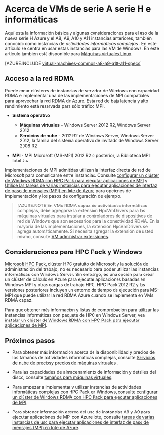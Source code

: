 <properties
 pageTitle="Acerca de VMs informáticas con Windows | Microsoft Azure"
 description="Obtener información general y consideraciones para el uso de los tamaños de alto uso computacional serie H y A8, A9, A10 y A11 Azure para servicios Windows VMs y nube"
 services="virtual-machines-windows, cloud-services"
 documentationCenter=""
 authors="dlepow"
 manager="timlt"
 editor=""
 tags="azure-resource-manager,azure-service-management"/>
<tags
ms.service="virtual-machines-windows"
 ms.devlang="na"
 ms.topic="article"
 ms.tgt_pltfrm="vm-windows"
 ms.workload="infrastructure-services"
 ms.date="09/21/2016"
 ms.author="danlep"/>

# <a name="about-h-series-and-compute-intensive-a-series-vms"></a>Acerca de VMs de serie A serie H e informáticas

Aquí está la información básica y algunas consideraciones para el uso de la nueva serie H Azure y el A8, A9, A10 y A11 instancias anteriores, también conocido como instancias de *actividades informáticas complejas* . En este artículo se centra en usar estas instancias para las VM de Windows. En este artículo también está disponible para [Máquinas virtuales Linux](virtual-machines-linux-a8-a9-a10-a11-specs.md).


[AZURE.INCLUDE [virtual-machines-common-a8-a9-a10-a11-specs](../../includes/virtual-machines-common-a8-a9-a10-a11-specs.md)]

## <a name="access-to-the-rdma-network"></a>Acceso a la red RDMA

Puede crear clústeres de instancias de servidor de Windows con capacidad RDMA e implementar una de las implementaciones de MPI compatibles para aprovechar la red RDMA de Azure. Esta red de baja latencia y alto rendimiento está reservada para sólo tráfico MPI.

* **Sistema operativo**
    * **Máquinas virtuales** - Windows Server 2012 R2, Windows Server 2012
    * **Servicios de nube** - 2012 R2 de Windows Server, Windows Server 2012, la familia del sistema operativo de invitado de Windows Server 2008 R2

* **MPI** - MPI Microsoft (MS-MPI) 2012 R2 o posterior, la Biblioteca MPI Intel 5.x

Implementaciones de MPI admitidas utilizan la interfaz directa de red de Microsoft para comunicarse entre instancias. Consulte [configurar un clúster de Windows RDMA con HPC Pack para ejecutar aplicaciones de MPI](virtual-machines-windows-classic-hpcpack-rdma-cluster.md) y [Utilice las tareas de varias instancias para ejecutar aplicaciones de interfaz de paso de mensajes (MPI) en lote de Azure](../batch/batch-mpi.md) para opciones de implementación y los pasos de configuración de ejemplo.


>[AZURE.NOTE]En VMs RDMA capaz de actividades informáticas complejas, debe agregarse la extensión HpcVmDrivers para las máquinas virtuales para instalar a controladores de dispositivos de red de Windows que son necesarios para la conectividad RDMA. En la mayoría de las implementaciones, la extensión HpcVmDrivers se agrega automáticamente. Si necesita agregar la extensión de usted mismo, consulte [VM administrar extensiones](virtual-machines-windows-classic-manage-extensions.md).

## <a name="considerations-for-hpc-pack-and-windows"></a>Consideraciones para HPC Pack y Windows

[Microsoft HPC Pack](https://technet.microsoft.com/library/jj899572.aspx), clúster HPC gratuito de Microsoft y la solución de administración del trabajo, no es necesario para poder utilizar las instancias informáticas con Windows Server. Sin embargo, es una opción para crear un clúster de cálculo en Azure para ejecutar aplicaciones basadas en Windows MPI y otras cargas de trabajo HPC. HPC Pack 2012 R2 y las versiones posteriores incluyen un entorno de tiempo de ejecución para MS-MPI que puede utilizar la red RDMA Azure cuando se implementa en VMs RDMA capaz.

Para que obtener más información y listas de comprobación para utilizar las instancias informáticas con paquete de HPC en Windows Server, vea [instalar un clúster de Windows RDMA con HPC Pack para ejecutar aplicaciones de MPI](virtual-machines-windows-classic-hpcpack-rdma-cluster.md).




## <a name="next-steps"></a>Próximos pasos

* Para obtener más información acerca de la disponibilidad y precios de los tamaños de actividades informáticas complejas, consulte [Servicios de nube de precios](https://azure.microsoft.com/pricing/details/cloud-services/)y [precios de máquinas virtuales](https://azure.microsoft.com/pricing/details/virtual-machines/#Windows) .

* Para las capacidades de almacenamiento de información y detalles del disco, consulte [tamaños para máquinas virtuales](virtual-machines-linux-sizes.md).

* Para empezar a implementar y utilizar instancias de actividades informáticas complejas con HPC Pack en Windows, consulte [configurar un clúster de Windows RDMA con HPC Pack para ejecutar aplicaciones de MPI](virtual-machines-windows-classic-hpcpack-rdma-cluster.md).

* Para obtener información acerca del uso de instancias A8 y A9 para ejecutar aplicaciones de MPI con Azure lote, consulte [tareas de varias instancias de uso para ejecutar aplicaciones de interfaz de paso de mensajes (MPI) en lote de Azure](../batch/batch-mpi.md).
